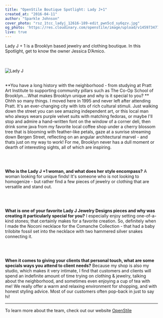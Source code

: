 ```yaml
---
title: "OpenStile Boutique Spotlight: Lady J+1"
created_at: "2016-04-11"
author: "Sparkle Johnson"
cover_photo: "rsz_1tcc_ladyj_12616-189-edit_pwn5cd_sy6qzv.jpg"
og_photo: 'https://res.cloudinary.com/openstile/image/upload/v1459734775/rsz_1tcc_ladyj_12616-189-edit_pwn5cd_sy6qzv.jpg'
live: true
---
```

Lady J + 1 is a Brooklyn based jewelry and clothing boutique. In this Spotlight, get to know the owner Jessica D’Amico.

[//]: # (more)
<br/><br/>
![Lady J](https://res.cloudinary.com/openstile/image/upload/v1459734775/rsz_1tcc_ladyj_12616-189-edit_pwn5cd_sy6qzv.jpg)
<br/><br/>

**You have a long history with the neighborhood - from studying at Pratt Art Institute to supporting community pillars such as The Co-Op School of Brooklyn....What makes Brooklyn unique and why is it special to you? **
Ohhh so many things. I moved here in 1995 and never left after attending Pratt. It's an ever-changing city with lots of rich cultural stimuli. Just walking down the street you can see amazing independent art, or this local man who always wears purple velvet suits with matching fedoras, or maybe I'll stop and admire a hand-written font on the window of a corner deli, then drink some java from my favorite local coffee shop under a cherry blossom tree that is blooming with feather-like petals, gaze at a sunrise streaming down Bergen Street, reflecting on an angular architectural marvel - and thats just on my way to work!
For me, Brooklyn never has a dull moment or dearth of interesting sights, all of which are inspiring.


<br/><br/>



**Who is the Lady J +1 woman, and what does her style encompass?**
A woman looking for unique finds! It's someone who is not looking to homogenize - but rather find a few pieces of jewelry or clothing that are versatile and stand out.

<br/><br/>


**What is one of your favorite Lady J Jewelry Designs pieces and why was creating it particularly special for you?**
I especially enjoy setting one-of-a-kind stones; that certainly makes for a favorite creation. So, definitely when I made the Noconi necklace for the Comanche Collection - that had a baby trilobite fossil set into the necklace with two hammered silver snakes connecting it.

<br/><br/>


**When it comes to giving your clients that personal touch, what are some specials ways you attend to client needs?**
Because my shop is also my studio, which makes it very intimate, I find that customers and clients will spend an indefinite amount of time trying on clothing & jewelry, talking about the neighborhood, and sometimes even enjoying a cup of tea with me! We really offer a warm and relaxing environment for shopping, and with honest styling advice. Most of our customers often pop-back in just to say hi!

*** 
To learn more about the team, check out our website [OpenStile](http://openstile.com/about)





